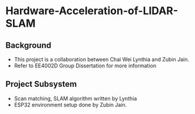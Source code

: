 # Hardware-Acceleration-of-LIDAR-SLAM
## Background 
- This project is a collaboration between Chai Wei Lynthia and Zubin Jain.
- Refer to EE4002D Group Dissertation for more information
  
## Project Subsystem 
- Scan matching, SLAM algorithm written by Lynthia 
- ESP32 environment setup done by Zubin Jain. 





